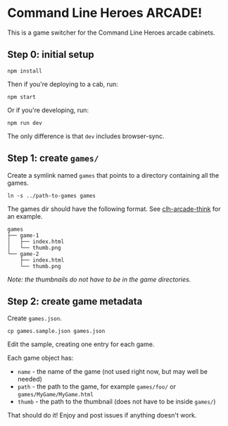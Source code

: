 # Command Line Heroes ARCADE!

This is a game switcher for the Command Line Heroes arcade cabinets.

## Step 0: initial setup

    npm install

Then if you're deploying to a cab, run:

    npm start

Or if you're developing, run:

    npm run dev

The only difference is that `dev` includes browser-sync.

## Step 1: create `games/`

Create a symlink named `games` that points to a directory containing all the games.

    ln -s ../path-to-games games

The games dir should have the following format.  See [clh-arcade-think](https://github.com/CommandLineHeroes/clh-arcade-think) for an example.
```
games
├── game-1
│   ├── index.html
│   └── thumb.png
└── game-2
    ├── index.html
    └── thumb.png
```
*Note: the thumbnails do not have to be in the game directories.*

## Step 2: create game metadata

Create `games.json`.

    cp games.sample.json games.json

Edit the sample, creating one entry for each game.

Each game object has:

 - `name` - the name of the game (not used right now, but may well be needed)
 - `path` - the path to the game, for example `games/foo/` or `games/MyGame/MyGame.html`
 - `thumb` - the path to the thumbnail (does not have to be inside `games/`)


That should do it!  Enjoy and post issues if anything doesn't work.

